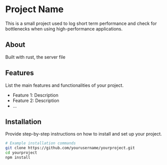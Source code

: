 <div align="center">

</div>

# Project Name

This is a small project used to log short term performance and check for bottlenecks when using high-performance applications.

## About

Built with rust, the server file 

## Features

List the main features and functionalities of your project.

- Feature 1: Description
- Feature 2: Description
- ...

## Installation

Provide step-by-step instructions on how to install and set up your project.

```bash
# Example installation commands
git clone https://github.com/yourusername/yourproject.git
cd yourproject
npm install
